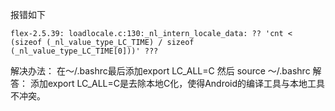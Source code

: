 报错如下

~~~shell
flex-2.5.39: loadlocale.c:130:_nl_intern_locale_data: ?? 'cnt < (sizeof (_nl_value_type_LC_TIME) / sizeof (_nl_value_type_LC_TIME[0]))' ???
~~~

解决办法：
在～/.bashrc最后添加export LC_ALL=C
然后 source ～/.bashrc
解答： 添加export LC_ALL=C是去除本地C化，使得Android的编译工具与本地工具不冲突。